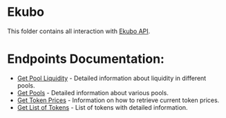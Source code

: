 # Ekubo

This folder contains all interaction with [Ekubo API](https://docs.ekubo.org/integration-guides/reference/ekubo-api/api-endpoints).

# Endpoints Documentation:
- [Get Pool Liquidity](docs/pool_liquidity.md) - Detailed information about liquidity in different pools.
- [Get Pools](docs/pools.md) - Detailed information about various pools.
- [Get Token Prices](docs/token_prices.md) - Information on how to retrieve current token prices.
- [Get List of Tokens](docs/token_lists.md) - List of tokens with detailed information.
